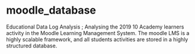 # moodle_database
Educational Data Log Analysis ; Analysing the 2019 10 Academy learners activity in the Moodle Learning Management System. The moodle LMS is a highly scalable framework, and all students activities are stored in a highly structured database.

